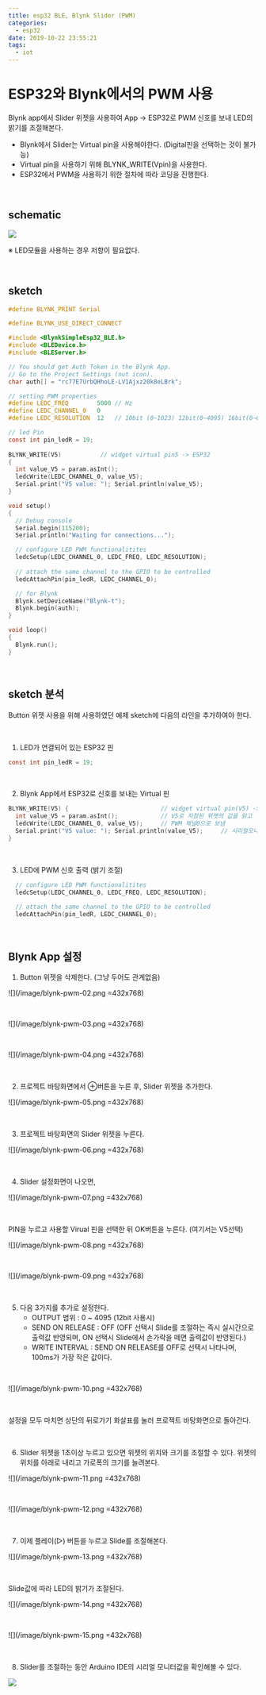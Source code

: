 ```yaml
---
title: esp32 BLE, Blynk Slider (PWM)
categories:
  - esp32
date: 2019-10-22 23:55:21
tags:
  - iot
---
```


# ESP32와 Blynk에서의 PWM 사용

Blynk app에서 Slider 위젯을 사용하여 App → ESP32로 PWM 신호를 보내 LED의 밝기를 조절해본다.

*   Blynk에서 Slider는 Virtual pin을 사용해야한다. (Digital핀을 선택하는 것이 불가능)
*   Virtual pin을 사용하기 위해 BLYNK_WRITE(Vpin)을 사용한다.
*   ESP32에서 PWM을 사용하기 위한 절차에 따라 코딩을 진행한다.

<br>

## schematic

![](/image/blynk-pwm-01.png)

※ LED모듈을 사용하는 경우 저항이 필요없다.

<br>

## sketch
```C
#define BLYNK_PRINT Serial

#define BLYNK_USE_DIRECT_CONNECT

#include <BlynkSimpleEsp32_BLE.h>
#include <BLEDevice.h>
#include <BLEServer.h>

// You should get Auth Token in the Blynk App.
// Go to the Project Settings (nut icon).
char auth[] = "rc77E7UrbQHhoLE-LV1Ajxz20k8eLBrk";

// setting PWM properties
#define LEDC_FREQ        5000 // Hz
#define LEDC_CHANNEL_0   0
#define LEDC_RESOLUTION  12   // 10bit (0~1023) 12bit(0~4095) 16bit(0~65535)

// led Pin
const int pin_ledR = 19;
    
BLYNK_WRITE(V5)           // widget virtual pin5 -> ESP32
{
  int value_V5 = param.asInt();
  ledcWrite(LEDC_CHANNEL_0, value_V5);
  Serial.print("V5 value: "); Serial.println(value_V5);
}

void setup()
{
  // Debug console
  Serial.begin(115200);
  Serial.println("Waiting for connections...");

  // configure LED PWM functionalitites
  ledcSetup(LEDC_CHANNEL_0, LEDC_FREQ, LEDC_RESOLUTION);
  
  // attach the same channel to the GPIO to be controlled
  ledcAttachPin(pin_ledR, LEDC_CHANNEL_0);

  // for Blynk 
  Blynk.setDeviceName("Blynk-t");
  Blynk.begin(auth);
}

void loop()
{
  Blynk.run();
}
```

<br>

## sketch 분석

Button 위젯 사용을 위해 사용하였던 예제 sketch에 다음의 라인을 추가하여야 한다.

<br>

1. LED가 연결되어 있는 ESP32 핀

```C
const int pin_ledR = 19;
```

<br>

2. Blynk App에서 ESP32로 신호를 보내는 Virtual 핀

```C
BLYNK_WRITE(V5) {                          // widget virtual pin(V5) -> ESP32
  int value_V5 = param.asInt();            // V5로 지정된 위젯의 값을 읽고
  ledcWrite(LEDC_CHANNEL_0, value_V5);     // PWM 채널0으로 보냄
  Serial.print("V5 value: "); Serial.println(value_V5);     // 시리얼모니터에 출력
}
```

<br>

3. LED에 PWM 신호 출력 (밝기 조절)

```C
  // configure LED PWM functionalitites
  ledcSetup(LEDC_CHANNEL_0, LEDC_FREQ, LEDC_RESOLUTION);
  
  // attach the same channel to the GPIO to be controlled
  ledcAttachPin(pin_ledR, LEDC_CHANNEL_0);
```

<br>

## Blynk App 설정

1. Button 위젯을 삭제한다. (그냥 두어도 관계없음)

![](/image/blynk-pwm-02.png =432x768)

<br>

![](/image/blynk-pwm-03.png =432x768)

<br>

![](/image/blynk-pwm-04.png =432x768)

<br>

2. 프로젝트 바탕화면에서 ⊕버튼을 누른 후, Slider 위젯을 추가한다.

![](/image/blynk-pwm-05.png =432x768)

<br>

3. 프로젝트 바탕화면의 Slider 위젯을 누른다.

![](/image/blynk-pwm-06.png =432x768)

<br>

4. Slider 설정화면이 나오면,

![](/image/blynk-pwm-07.png =432x768)

<br>

PIN을 누르고 사용할 Virual 핀을 선택한 뒤 OK버튼을 누른다. (여기서는 V5선택)

![](/image/blynk-pwm-08.png =432x768)

<br>

![](/image/blynk-pwm-09.png =432x768)

<br>

5. 다음 3가지를 추가로 설정한다.
   - OUTPUT 범위 : 0 ~ 4095 (12bit 사용시)
   - SEND ON RELEASE : OFF (OFF 선택시 Slide를 조절하는 즉시 실시간으로 출력값 반영되며, ON 선택시 Slide에서 손가락을 떼면 출력값이 반영된다.)
   - WRITE INTERVAL : SEND ON RELEASE를 OFF로 선택시 나타나며, 100ms가 가장 작은 값이다.

<br>

![](/image/blynk-pwm-10.png =432x768)

<br>

설정을 모두 마치면 상단의 뒤로가기 화살표를 눌러 프로젝트 바탕화면으로 돌아간다.

<br>

6. Slider 위젯을 1초이상 누르고 있으면 위젯의 위치와 크기를 조절할 수 있다. 위젯의 위치를 아래로 내리고 가로폭의 크기를 늘려본다.

![](/image/blynk-pwm-11.png =432x768)

<br>

![](/image/blynk-pwm-12.png =432x768)

<br>

7. 이제 플레이(▷) 버튼을 누르고 Slide를 조절해본다.

![](/image/blynk-pwm-13.png =432x768)

<br>

Slide값에 따라 LED의 밝기가 조절된다.

![](/image/blynk-pwm-14.png =432x768)

<br>

![](/image/blynk-pwm-15.png =432x768)

<br>

8. Slider를 조절하는 동안 Arduino IDE의 시리얼 모니터값을 확인해볼 수 있다.

![](/image/blynk-pwm-16.png)

